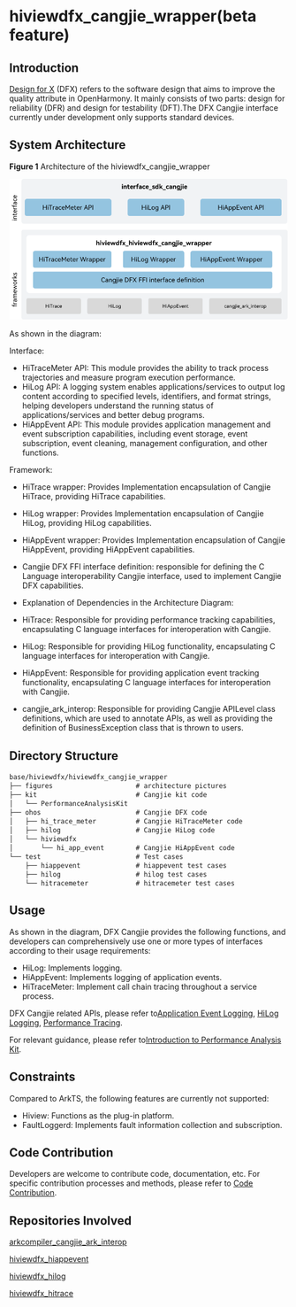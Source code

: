 # hiviewdfx_cangjie_wrapper(beta feature)

## Introduction

[Design for X](https://en.wikipedia.org/wiki/Design_for_X)  \(DFX\) refers to the software design that aims to improve the quality attribute in OpenHarmony. It mainly consists of two parts: design for reliability \(DFR\) and design for testability \(DFT\).The DFX Cangjie interface currently under development only supports standard devices.

## System Architecture

**Figure  1**  Architecture of the hiviewdfx_cangjie_wrapper  

![Architecture of the hiviewdfx_cangjie_wrapper](figures/hiviewdfx_cangjie_wrapper_architecture_en.png)

As shown in the diagram:

Interface:

- HiTraceMeter API: This module provides the ability to track process trajectories and measure program execution performance.
- HiLog API: A logging system enables applications/services to output log content according to specified levels, identifiers, and format strings, helping developers understand the running status of applications/services and better debug programs.
- HiAppEvent API: This module provides application management and event subscription capabilities, including event storage, event subscription, event cleaning, management configuration, and other functions.

Framework:

- HiTrace wrapper: Provides Implementation encapsulation of Cangjie HiTrace, providing HiTrace capabilities.
- HiLog wrapper: Provides Implementation encapsulation of Cangjie HiLog, providing HiLog capabilities.
- HiAppEvent wrapper: Provides Implementation encapsulation of Cangjie HiAppEvent, providing HiAppEvent capabilities.
- Cangjie DFX FFI interface definition: responsible for defining the C Language interoperability Cangjie interface, used to implement Cangjie DFX capabilities.

- Explanation of Dependencies in the Architecture Diagram:

- HiTrace: Responsible for providing performance tracking capabilities, encapsulating C language interfaces for interoperation with Cangjie.
- HiLog: Responsible for providing HiLog functionality, encapsulating C language interfaces for interoperation with Cangjie.
- HiAppEvent: Responsible for providing application event tracking functionality, encapsulating C language interfaces for interoperation with Cangjie.
- cangjie_ark_interop: Responsible for providing Cangjie APILevel class definitions, which are used to annotate APIs, as well as providing the definition of BusinessException class that is thrown to users.

## Directory Structure

```
base/hiviewdfx/hiviewdfx_cangjie_wrapper
├── figures                     # architecture pictures
├── kit                         # Cangjie kit code
│   └── PerformanceAnalysisKit
├── ohos                        # Cangjie DFX code
│   ├── hi_trace_meter          # Cangjie HiTraceMeter code
│   ├── hilog                   # Cangjie HiLog code
│   └── hiviewdfx
│       └── hi_app_event        # Cangjie HiAppEvent code
└── test                        # Test cases
    ├── hiappevent              # hiappevent test cases
    ├── hilog                   # hilog test cases
    └── hitracemeter            # hitracemeter test cases
```

## Usage

As shown in the diagram, DFX Cangjie provides the following functions, and developers can comprehensively use one or more types of interfaces according to their usage requirements:

- HiLog: Implements logging.
- HiAppEvent: Implements logging of application events.
- HiTraceMeter: Implement call chain tracing throughout a service process.

DFX Cangjie related APIs, please refer to[Application Event Logging](https://gitcode.com/openharmony-sig/arkcompiler_cangjie_ark_interop/blob/master/doc/API_Reference/source_en/apis/PerformanceAnalysisKit/cj-apis-hiappevent.md), [HiLog Logging](https://gitcode.com/openharmony-sig/arkcompiler_cangjie_ark_interop/blob/master/doc/API_Reference/source_en/apis/PerformanceAnalysisKit/cj-apis-hilog.md), [Performance Tracing](https://gitcode.com/openharmony-sig/arkcompiler_cangjie_ark_interop/blob/master/doc/API_Reference/source_en/apis/PerformanceAnalysisKit/cj-apis-hi_tracemeter.md).

For relevant guidance, please refer to[Introduction to Performance Analysis Kit](https://gitcode.com/openharmony-sig/arkcompiler_cangjie_ark_interop/blob/master/doc/Dev_Guide/source_en/dfx/cj-performance-analysis-kit-overview.md).

## Constraints

Compared to ArkTS, the following features are currently not supported:

- Hiview: Functions as the plug-in platform.
- FaultLoggerd: Implements fault information collection and subscription.

## Code Contribution

Developers are welcome to contribute code, documentation, etc. For specific contribution processes and methods, please refer to [Code Contribution](https://gitcode.com/openharmony/docs/blob/master/en/contribute/code-contribution.md).

## Repositories Involved

[arkcompiler_cangjie_ark_interop](https://gitcode.com/openharmony-sig/arkcompiler_cangjie_ark_interop)

[hiviewdfx_hiappevent](https://gitcode.com/openharmony/hiviewdfx_hiappevent)

[hiviewdfx_hilog](https://gitcode.com/openharmony/hiviewdfx_hilog)

[hiviewdfx_hitrace](https://gitcode.com/openharmony/hiviewdfx_hitrace)
